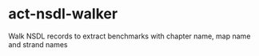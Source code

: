 act-nsdl-walker
===============

Walk NSDL records to extract benchmarks with chapter name, map name and strand names
